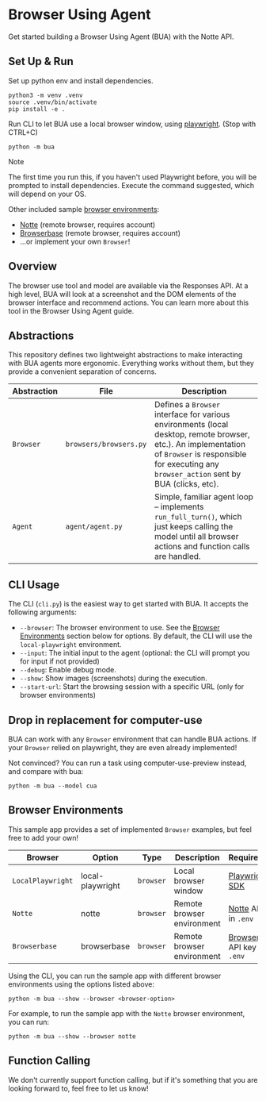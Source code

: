 # Browser Using Agent

Get started building a Browser Using Agent (BUA) with the Notte API.

## Set Up & Run

Set up python env and install dependencies.

```shell
python3 -m venv .venv
source .venv/bin/activate
pip install -e .
```

Run CLI to let BUA use a local browser window, using [playwright](https://playwright.dev/). (Stop with CTRL+C)

```shell
python -m bua
```

> [!NOTE]  
> The first time you run this, if you haven't used Playwright before, you will be prompted to install dependencies. Execute the command suggested, which will depend on your OS.

Other included sample [browser environments](#browser-environments):

- [Notte](https://www.notte.cc) (remote browser, requires account)
- [Browserbase](https://www.browserbase.com/) (remote browser, requires account)
- ...or implement your own `Browser`!

## Overview

The browser use tool and model are available via the Responses API. At a high level, BUA will look at a screenshot and the DOM elements of the browser interface and recommend actions. You can learn more about this tool in the Browser Using Agent guide.

## Abstractions

This repository defines two lightweight abstractions to make interacting with BUA agents more ergonomic. Everything works without them, but they provide a convenient separation of concerns.

| Abstraction | File                   | Description                                                                                                                                                                                               |
| ----------- | ---------------------- | --------------------------------------------------------------------------------------------------------------------------------------------------------------------------------------------------------- |
| `Browser`   | `browsers/browsers.py` | Defines a `Browser` interface for various environments (local desktop, remote browser, etc.). An implementation of `Browser` is responsible for executing any `browser_action` sent by BUA (clicks, etc). |
| `Agent`     | `agent/agent.py`       | Simple, familiar agent loop – implements `run_full_turn()`, which just keeps calling the model until all browser actions and function calls are handled.                                                  |

## CLI Usage

The CLI (`cli.py`) is the easiest way to get started with BUA. It accepts the following arguments:

- `--browser`: The browser environment to use. See the [Browser Environments](#browser-environments) section below for options. By default, the CLI will use the `local-playwright` environment.
- `--input`: The initial input to the agent (optional: the CLI will prompt you for input if not provided)
- `--debug`: Enable debug mode.
- `--show`: Show images (screenshots) during the execution.
- `--start-url`: Start the browsing session with a specific URL (only for browser environments)

## Drop in replacement for computer-use

BUA can work with any `Browser` environment that can handle BUA actions.
If your `Browser` relied on playwright, they are even already implemented!

Not convinced? You can run a task using computer-use-preview instead, and compare with bua:

```
python -m bua --model cua
```

## Browser Environments

This sample app provides a set of implemented `Browser` examples, but feel free to add your own!

| Browser           | Option           | Type      | Description                | Requirements                                                  |
| ----------------- | ---------------- | --------- | -------------------------- | ------------------------------------------------------------- |
| `LocalPlaywright` | local-playwright | `browser` | Local browser window       | [Playwright SDK](https://playwright.dev/)                     |
| `Notte`           | notte            | `browser` | Remote browser environment | [Notte](https://www.notte.cc/) API key in `.env`              |
| `Browserbase`     | browserbase      | `browser` | Remote browser environment | [Browserbase](https://www.browserbase.com/) API key in `.env` |

Using the CLI, you can run the sample app with different browser environments using the options listed above:

```shell
python -m bua --show --browser <browser-option>
```

For example, to run the sample app with the `Notte` browser environment, you can run:

```shell
python -m bua --show --browser notte
```

## Function Calling

We don't currently support function calling, but if it's something that you are looking forward to, feel free to let us know!

